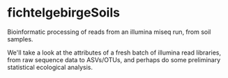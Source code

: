 # fichtelgebirgeSoils
Bioinformatic processing of reads from an illumina miseq run, from soil samples.

We'll take a look at the attributes of a fresh batch of illumina read libraries, from raw sequence data to ASVs/OTUs, and perhaps do some preliminary statistical ecological analysis. 
